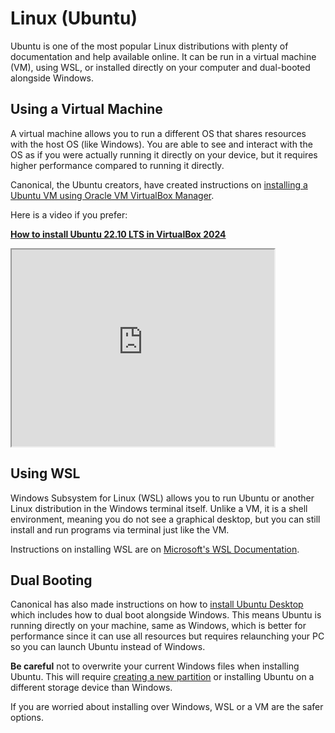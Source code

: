 # Linux (Ubuntu)
Ubuntu is one of the most popular Linux distributions with plenty of documentation and help available online. It can be run in a virtual machine (VM), using WSL, or installed directly on your computer and dual-booted alongside Windows.

## Using a Virtual Machine
A virtual machine allows you to run a different OS that shares resources with the host OS (like Windows). You are able to see and interact with the OS as if you were actually running it directly on your device, but it requires higher performance compared to running it directly.

Canonical, the Ubuntu creators, have created instructions on [installing a Ubuntu VM using Oracle VM VirtualBox Manager](https://ubuntu.com/tutorials/how-to-run-ubuntu-desktop-on-a-virtual-machine-using-virtualbox#1-overview). 

Here is a video if you prefer:

**[How to install Ubuntu 22.10 LTS in VirtualBox 2024](https://www.youtube.com/watch?v=hYaCCpvjsEY)**

<iframe width="420" height="315"
src="https://www.youtube.com/watch?v=hYaCCpvjsEY">
</iframe> 

## Using WSL
Windows Subsystem for Linux (WSL) allows you to run Ubuntu or another Linux distribution in the Windows terminal itself. Unlike a VM, it is a shell environment, meaning you do not see a graphical desktop, but you can still install and run programs via terminal just like the VM.

Instructions on installing WSL are on [Microsoft's WSL Documentation](https://learn.microsoft.com/en-us/windows/wsl/install).

## Dual Booting
Canonical has also made instructions on how to [install Ubuntu Desktop](https://ubuntu.com/tutorials/install-ubuntu-desktop#1-overview) which includes how to dual boot alongside Windows. This means Ubuntu is running directly on your machine, same as Windows, which is better for performance since it can use all resources but requires relaunching your PC so you can launch Ubuntu instead of Windows.

**Be careful** not to overwrite your current Windows files when installing Ubuntu. This will require [creating a new partition](https://ubuntu.com/tutorials/install-ubuntu-desktop#manual-partitioning) or installing Ubuntu on a different storage device than Windows.

If you are worried about installing over Windows, WSL or a VM are the safer options.

